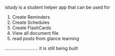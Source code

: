 istudy is a student helper app that can be used for 
1. Create Reminders
2. Create Schedules
3. Create FlashCards
4. View all document file
5. read posts from glance learning

.......................... it is still being built